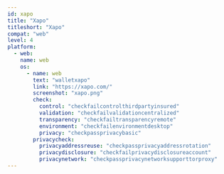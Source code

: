 ```yaml
---
id: xapo
title: "Xapo"
titleshort: "Xapo"
compat: "web"
level: 4
platform:
  - web:
    name: web
    os:
      - name: web
        text: "walletxapo"
        link: "https://xapo.com/"
        screenshot: "xapo.png"
        check:
          control: "checkfailcontrolthirdpartyinsured"
          validation: "checkfailvalidationcentralized"
          transparency: "checkfailtransparencyremote"
          environment: "checkfailenvironmentdesktop"
          privacy: "checkpassprivacybasic"
        privacycheck:
          privacyaddressreuse: "checkpassprivacyaddressrotation"
          privacydisclosure: "checkfailprivacydisclosureaccount"
          privacynetwork: "checkpassprivacynetworksupporttorproxy"
---
```

